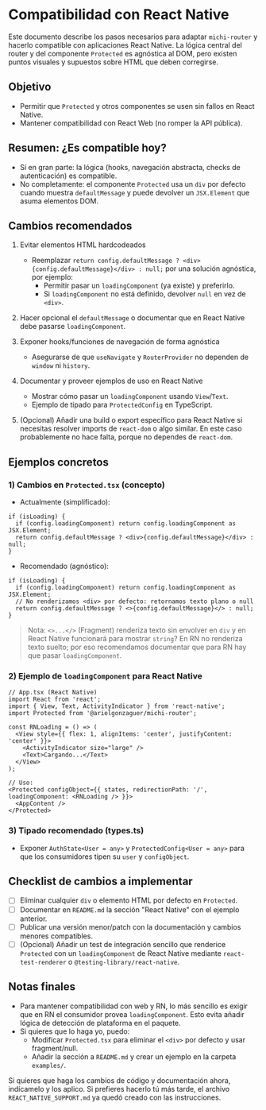 # Compatibilidad con React Native

Este documento describe los pasos necesarios para adaptar `michi-router` y hacerlo compatible con aplicaciones React Native. La lógica central del router y del componente `Protected` es agnóstica al DOM, pero existen puntos visuales y supuestos sobre HTML que deben corregirse.

## Objetivo
- Permitir que `Protected` y otros componentes se usen sin fallos en React Native.
- Mantener compatibilidad con React Web (no romper la API pública).

## Resumen: ¿Es compatible hoy?
- Sí en gran parte: la lógica (hooks, navegación abstracta, checks de autenticación) es compatible.
- No completamente: el componente `Protected` usa un `div` por defecto cuando muestra `defaultMessage` y puede devolver un `JSX.Element` que asuma elementos DOM.

## Cambios recomendados
1. Evitar elementos HTML hardcodeados
   - Reemplazar `return config.defaultMessage ? <div>{config.defaultMessage}</div> : null;` por una solución agnóstica, por ejemplo:
     - Permitir pasar un `loadingComponent` (ya existe) y preferirlo.
     - Si `loadingComponent` no está definido, devolver `null` en vez de `<div>`.

2. Hacer opcional el `defaultMessage` o documentar que en React Native debe pasarse `loadingComponent`.

3. Exponer hooks/funciones de navegación de forma agnóstica
   - Asegurarse de que `useNavigate` y `RouterProvider` no dependen de `window` ni `history`.

4. Documentar y proveer ejemplos de uso en React Native
   - Mostrar cómo pasar un `loadingComponent` usando `View`/`Text`.
   - Ejemplo de tipado para `ProtectedConfig` en TypeScript.

5. (Opcional) Añadir una build o export específico para React Native si necesitas resolver imports de `react-dom` o algo similar. En este caso probablemente no hace falta, porque no dependes de `react-dom`.

## Ejemplos concretos
### 1) Cambios en `Protected.tsx` (concepto)
- Actualmente (simplificado):
```tsx
if (isLoading) {
  if (config.loadingComponent) return config.loadingComponent as JSX.Element;
  return config.defaultMessage ? <div>{config.defaultMessage}</div> : null;
}
```
- Recomendado (agnóstico):
```tsx
if (isLoading) {
  if (config.loadingComponent) return config.loadingComponent as JSX.Element;
  // No renderizamos <div> por defecto: retornamos texto plano o null
  return config.defaultMessage ? <>{config.defaultMessage}</> : null;
}
```
> Nota: `<>...</>` (Fragment) renderiza texto sin envolver en `div` y en React Native funcionará para mostrar `string`? En RN no renderiza texto suelto; por eso recomendamos documentar que para RN hay que pasar `loadingComponent`.

### 2) Ejemplo de `loadingComponent` para React Native
```tsx
// App.tsx (React Native)
import React from 'react';
import { View, Text, ActivityIndicator } from 'react-native';
import Protected from '@arielgonzaguer/michi-router';

const RNLoading = () => (
  <View style={{ flex: 1, alignItems: 'center', justifyContent: 'center' }}>
    <ActivityIndicator size="large" />
    <Text>Cargando...</Text>
  </View>
);

// Uso:
<Protected configObject={{ states, redirectionPath: '/', loadingComponent: <RNLoading /> }}>
  <AppContent />
</Protected>
```

### 3) Tipado recomendado (types.ts)
- Exponer `AuthState<User = any>` y `ProtectedConfig<User = any>` para que los consumidores tipen su `user` y `configObject`.

## Checklist de cambios a implementar
- [ ] Eliminar cualquier `div` o elemento HTML por defecto en `Protected`.
- [ ] Documentar en `README.md` la sección "React Native" con el ejemplo anterior.
- [ ] Publicar una versión menor/patch con la documentación y cambios menores compatibles.
- [ ] (Opcional) Añadir un test de integración sencillo que renderice `Protected` con un `loadingComponent` de React Native mediante `react-test-renderer` o `@testing-library/react-native`.

## Notas finales
- Para mantener compatibilidad con web y RN, lo más sencillo es exigir que en RN el consumidor provea `loadingComponent`. Esto evita añadir lógica de detección de plataforma en el paquete.
- Si quieres que lo haga yo, puedo:
  - Modificar `Protected.tsx` para eliminar el `<div>` por defecto y usar fragment/null.
  - Añadir la sección a `README.md` y crear un ejemplo en la carpeta `examples/`.

Si quieres que haga los cambios de código y documentación ahora, indícamelo y los aplico. Si prefieres hacerlo tú más tarde, el archivo `REACT_NATIVE_SUPPORT.md` ya quedó creado con las instrucciones.